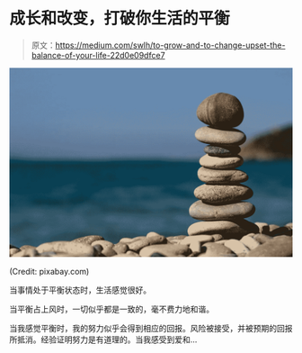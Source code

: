 # 成长和改变，打破你生活的平衡

> 原文：<https://medium.com/swlh/to-grow-and-to-change-upset-the-balance-of-your-life-22d0e09dfce7>

![](img/7d49dbf21f73af9dbb3d51d09837a9da.png)

(Credit: pixabay.com)

当事情处于平衡状态时，生活感觉很好。

当平衡占上风时，一切似乎都是一致的，毫不费力地和谐。

当我感觉平衡时，我的努力似乎会得到相应的回报。风险被接受，并被预期的回报所抵消。经验证明努力是有道理的。当我感受到爱和…